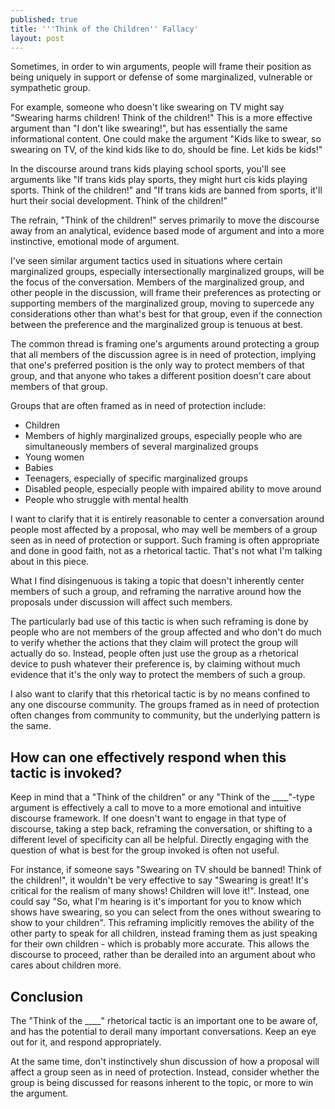 ```yaml
---
published: true
title: '''Think of the Children'' Fallacy'
layout: post
---
```

Sometimes, in order to win arguments, people will frame their position as being uniquely in support or defense of some marginalized, vulnerable or sympathetic group.

For example, someone who doesn't like swearing on TV might say "Swearing harms children! Think of the children!" This is a more effective argument than "I don't like swearing!", but has essentially the same informational content. One could make the argument "Kids like to swear, so swearing on TV, of the kind kids like to do, should be fine. Let kids be kids!"

In the discourse around trans kids playing school sports, you'll see arguments like "If trans kids play sports, they might hurt cis kids playing sports. Think of the children!" and "If trans kids are banned from sports, it'll hurt their social development. Think of the children!"

The refrain, "Think of the children!" serves primarily to move the discourse away from an analytical, evidence based mode of argument and into a more instinctive, emotional mode of argument.

I've seen similar argument tactics used in situations where certain marginalized groups, especially intersectionally marginalized groups, will be the focus of the conversation. Members of the marginalized group, and other people in the discussion, will frame their preferences as protecting or supporting members of the marginalized group, moving to supercede any considerations other than what's best for that group, even if the connection between the preference and the marginalized group is tenuous at best.

The common thread is framing one's arguments around protecting a group that all members of the discussion agree is in need of protection, implying that one's preferred position is the only way to protect members of that group, and that anyone who takes a different position doesn't care about members of that group.

Groups that are often framed as in need of protection include:
* Children
* Members of highly marginalized groups, especially people who are simultaneously members of several marginalized groups
* Young women
* Babies
* Teenagers, especially of specific marginalized groups
* Disabled people, especially people with impaired ability to move around
* People who struggle with mental health

I want to clarify that it is entirely reasonable to center a conversation around people most affected by a proposal, who may well be members of a group seen as in need of protection or support. Such framing is often appropriate and done in good faith, not as a rhetorical tactic. That's not what I'm talking about in this piece.

What I find disingenuous is taking a topic that doesn't inherently center members of such a group, and reframing the narrative around how the proposals under discussion will affect such members.

The particularly bad use of this tactic is when such reframing is done by people who are not members of the group affected and who don't do much to verify whether the actions that they claim will protect the group will actually do so. Instead, people often just use the group as a rhetorical device to push whatever their preference is, by claiming without much evidence that it's the only way to protect the members of such a group.

I also want to clarify that this rhetorical tactic is by no means confined to any one discourse community. The groups framed as in need of protection often changes from community to community, but the underlying pattern is the same.

## How can one effectively respond when this tactic is invoked?

Keep in mind that a "Think of the children" or any "Think of the ____"-type argument is effectively a call to move to a more emotional and intuitive discourse framework. If one doesn't want to engage in that type of discourse, taking a step back, reframing the conversation, or shifting to a different level of specificity can all be helpful. Directly engaging with the question of what is best for the group invoked is often not useful.

For instance, if someone says "Swearing on TV should be banned! Think of the children!", it wouldn't be very effective to say "Swearing is great! It's critical for the realism of many shows! Children will love it!". Instead, one could say "So, what I'm hearing is it's important for you to know which shows have swearing, so you can select from the ones without swearing to show to your children". This reframing implicitly removes the ability of the other party to speak for all children, instead framing them as just speaking for their own children - which is probably more accurate. This allows the discourse to proceed, rather than be derailed into an argument about who cares about children more.

## Conclusion 

The "Think of the ____" rhetorical tactic is an important one to be aware of, and has the potential to derail many important conversations. Keep an eye out for it, and respond appropriately.

At the same time, don't instinctively shun discussion of how a proposal will affect a group seen as in need of protection. Instead, consider whether the group is being discussed for reasons inherent to the topic, or more to win the argument.



